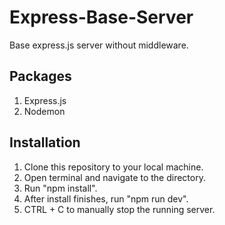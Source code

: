 # Express-Base-Server
Base express.js server without middleware.

## Packages
1. Express.js
2. Nodemon


## Installation
1. Clone this repository to your local machine.
2. Open terminal and navigate to the directory.
3. Run "npm install".
4. After install finishes, run "npm run dev".
5. CTRL + C to manually stop the running server.
